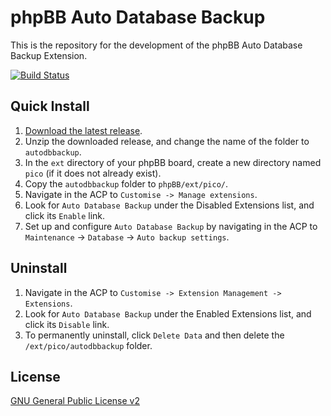 # phpBB Auto Database Backup

This is the repository for the development of the phpBB Auto Database Backup Extension.

[![Build Status](https://github.com/rmcgirr83/autodbbackup/workflows/Tests/badge.svg)](https://github.com/rmcgirr83/autodbbackup/actions)

## Quick Install

1. [Download the latest release](https://github.com/RMcGirr83/autodbbackup).
2. Unzip the downloaded release, and change the name of the folder to `autodbbackup`.
3. In the `ext` directory of your phpBB board, create a new directory named `pico` (if it does not already exist).
4. Copy the `autodbbackup` folder to `phpBB/ext/pico/`.
5. Navigate in the ACP to `Customise -> Manage extensions`.
6. Look for `Auto Database Backup` under the Disabled Extensions list, and click its `Enable` link.
7. Set up and configure `Auto Database Backup` by navigating in the ACP to `Maintenance` -> `Database` -> `Auto backup settings`.

## Uninstall

1. Navigate in the ACP to `Customise -> Extension Management -> Extensions`.
2. Look for `Auto Database Backup` under the Enabled Extensions list, and click its `Disable` link.
3. To permanently uninstall, click `Delete Data` and then delete the `/ext/pico/autodbbackup` folder.

## License
[GNU General Public License v2](http://opensource.org/licenses/GPL-2.0)